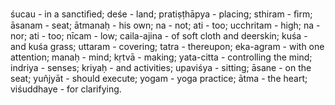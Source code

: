 śucau - in a sanctiﬁed; deśe - land; pratiṣṭhāpya - placing; sthiram - ﬁrm; āsanam - seat; ātmanaḥ - his own; na - not; ati - too; ucchritam - high; na - nor; ati - too; nīcam - low; caila-ajina - of soft cloth and deerskin; kuśa - and kuśa grass; uttaram - covering; tatra - thereupon; eka-agram - with one attention; manaḥ - mind; kṛtvā - making; yata-citta - controlling the mind; indriya - senses; kriyaḥ - and activities; upaviśya - sitting; āsane - on the seat; yuñjyāt - should execute; yogam - yoga practice; ātma - the heart; viśuddhaye - for clarifying.